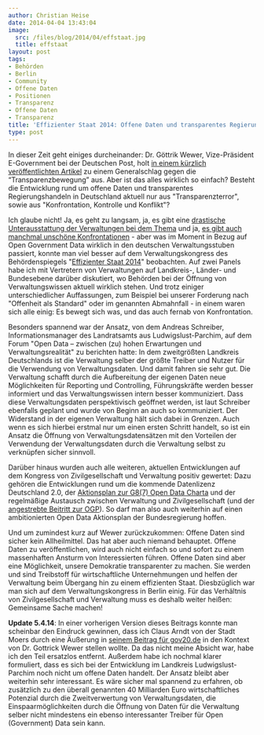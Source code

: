 ```yaml
---
author: Christian Heise
date: 2014-04-04 13:43:04
image:
  src: /files/blog/2014/04/effstaat.jpg
  title: effstaat
layout: post
tags:
- Behörden
- Berlin
- Community
- Offene Daten
- Positionen
- Transparenz
- Offene Daten
- Transparenz
title: 'Effizienter Staat 2014: Offene Daten und transparentes Regierungshandeln in der Verwaltungsrealität'
type: post
---
```


In dieser Zeit geht einiges durcheinander: Dr. Göttrik Wewer, Vize-Präsident E-Government bei der Deutschen Post, holt [in einem kürzlich veröffentlichten Artikel](http://www.vum.nomos.de/fileadmin/vum/doc/Aufsatz_VM_14_01.pdf) zu einem Generalschlag gegen die “Transparenzbewegung” aus. Aber ist das alles wirklich so einfach? Besteht die Entwicklung rund um offene Daten und transparentes Regierungshandeln in Deutschland aktuell nur aus "Transparenzterror", sowie aus "Konfrontation, Kontrolle und Konflikt"?

Ich glaube nicht! Ja, es geht zu langsam, ja, es gibt eine [drastische Unterausstattung der Verwaltungen bei dem Thema](http://www.government2020.de/blog/?p=1400) und ja, [es gibt auch manchmal unschöne Konfrontationen](https://fragdenstaat.de/presse/2014-01-21-bmi-mahnt-fragdenstaat-ab/#top) - aber was im Moment in Bezug auf Open Government Data wirklich in den deutschen Verwaltungsstuben passiert, konnte man viel besser auf dem Verwaltungskongress des Behördenspiegels "[Effizienter Staat 2014](http://www.effizienterstaat.eu/Kongress/)" beobachten. Auf zwei Panels habe ich mit Vertretern von Verwaltungen auf Landkreis-, Länder- und Bundesebene darüber diskutiert, wo Behörden bei der Öffnung von Verwaltungswissen aktuell wirklich stehen. Und trotz einiger unterschiedlicher Auffassungen, zum Beispiel bei unserer Forderung nach "Offenheit als Standard" oder im genannten Abmahnfall - in einem waren sich alle einig: Es bewegt sich was, und das auch fernab von Konfrontation. 

Besonders spannend war der Ansatz, von dem Andreas Schreiber, Informationsmanager des Landratsamts aus Ludwigslust-Parchim, auf dem Forum "Open Data – zwischen (zu) hohen Erwartungen und Verwaltungsrealität" zu berichten hatte: In dem zweitgrößten Landkreis Deutschlands ist die Verwaltung selber der größte Treiber und Nutzer für die Verwendung von Verwaltungsdaten. Und damit fahren sie sehr gut. Die Verwaltung schafft durch die Aufbereitung der eigenen Daten neue Möglichkeiten für Reporting und Controlling, Führungskräfte werden besser informiert und das Verwaltungswissen intern besser kommuniziert. Dass diese Verwaltungsdaten perspektivisch geöffnet werden, ist laut Schreiber ebenfalls geplant und wurde von Beginn an auch so kommuniziert. Der Widerstand in der eigenen Verwaltung hält sich dabei in Grenzen. Auch wenn es sich hierbei erstmal nur um einen ersten Schritt handelt, so ist ein Ansatz die Öffnung von Verwaltungsdatensätzen mit den Vorteilen der Verwendung der Verwaltungsdaten durch die Verwaltung selbst zu verknüpfen sicher sinnvoll. 

Darüber hinaus wurden auch alle weiteren, aktuellen Entwicklungen auf dem Kongress von Zivilgesellschaft und Verwaltung positiv gewertet: Dazu gehören die Entwicklungen rund um die kommende Datenlizenz Deutschland 2.0, der [Aktionsplan zur G8(7) Open Data Charta](/blog/2014/01/empfehlungen-zum-deutschen-aktionsplan-zur-open-data-charta-der-g8/) und der regelmäßige Austausch zwischen Verwaltung und Zivilgesellschaft (und der [angestrebte Beitritt zur OGP](http://opengovpartnership.de/2013/11/open-government-im-koalitionsvertrag/)). So darf man also auch weiterhin auf einen ambitionierten Open Data Aktionsplan der Bundesregierung hoffen.

Und um zumindest kurz auf Wewer zurückzukommen: Offene Daten sind sicher kein Allheilmittel. Das hat aber auch niemand behauptet. Offene Daten zu veröffentlichen, wird auch nicht einfach so und sofort zu einem massenhaften Ansturm von Interessierten führen. Offene Daten sind aber eine Möglichkeit, unsere Demokratie transparenter zu machen. Sie werden und sind Treibstoff für wirtschaftliche Unternehmungen und helfen der Verwaltung beim Übergang hin zu einem effizienten Staat. Diesbzüglich war man sich auf dem Verwaltungskongress in Berlin einig. Für das Verhältnis von Zivilgesellschaft und Verwaltung muss es deshalb weiter heißen: Gemeinsame Sache machen!

**Update 5.4.14**: In einer vorherigen Version dieses Beitrags konnte man scheinbar den Eindruck gewinnen, dass ich Claus Arndt von der Stadt Moers durch eine Äußerung in [seinem Beitrag für gov20.de](http://www.gov20.de/alles-xml-oder-was-fast-ein-jahr-open-data-ein-fazit/) in den Kontext von Dr. Gottrick Wewer stellen wollte. Da das nicht meine Absicht war, habe ich den Teil ersatzlos entfernt. Außerdem habe ich nochmal klarer formuliert, dass es sich bei der Entwicklung im Landkreis Ludwigslust-Parchim noch nicht um offene Daten handelt. Der Ansatz bleibt aber weiterhin sehr interessant. Es wäre sicher mal spannend zu erfahren, ob zusätzlich zu den überall genannten 40 Milliarden Euro wirtschaftliches Potenzial durch die Zweitverwertung von Verwaltungsdaten, die Einspaarmöglichkeiten durch die Öffnung von Daten für die Verwaltung selber nicht mindestens ein ebenso interessanter Treiber für Open (Government) Data sein kann.
